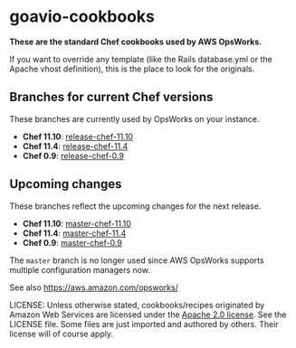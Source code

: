 goavio-cookbooks
==================

**These are the standard Chef cookbooks used by AWS OpsWorks.**

If you want to override any template (like the Rails database.yml or the Apache
vhost definition), this is the place to look for the originals.

Branches for current Chef versions
----------------------------------

These branches are currently used by OpsWorks on your instance.

- **Chef 11.10**: [release-chef-11.10](https://github.com/aws/opsworks-cookbooks/tree/release-chef-11.10)
- **Chef 11.4**: [release-chef-11.4](https://github.com/aws/opsworks-cookbooks/tree/release-chef-11.4)
- **Chef 0.9**: [release-chef-0.9](https://github.com/aws/opsworks-cookbooks/tree/release-chef-0.9)

Upcoming changes
----------------

These branches reflect the upcoming changes for the next release.

- **Chef 11.10**: [master-chef-11.10](https://github.com/aws/opsworks-cookbooks/tree/master-chef-11.10)
- **Chef 11.4**: [master-chef-11.4](https://github.com/aws/opsworks-cookbooks/tree/master-chef-11.4)
- **Chef 0.9**: [master-chef-0.9](https://github.com/aws/opsworks-cookbooks/tree/master-chef-0.9)


The `master` branch is no longer used since AWS OpsWorks supports multiple
configuration managers now.

See also <https://aws.amazon.com/opsworks/>

LICENSE: Unless otherwise stated, cookbooks/recipes originated by Amazon Web Services are licensed
under the [Apache 2.0 license](http://aws.amazon.com/apache2.0/). See the LICENSE file. Some files
are just imported and authored by others. Their license will of course apply.
